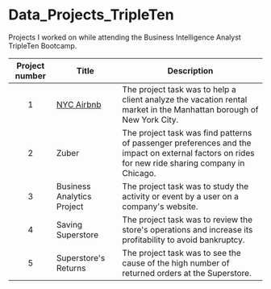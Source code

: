 # Data_Projects_TripleTen
Projects I worked on while attending the Business Intelligence Analyst TripleTen Bootcamp.


| Project number | Title | Description |
| :-----------: | ----------- |----------- |
| 1 | <a href="https://docs.google.com/spreadsheets/d/1mpQZjQ3hmQFwT-fOaCwF9UlxJIbboa3y_b_bGZvCt40/edit#gid=292017679">NYC Airbnb</a> | The project task was to help a client analyze the vacation rental market in the Manhattan borough of New York City. |
| 2 | Zuber | The project task was find patterns of passenger preferences and the impact on external factors on rides for new ride sharing company in Chicago. |
| 3 | Business Analytics Project | The project task was to study the activity or event by a user on a company's website. |
| 4 | Saving Superstore | The project task was to review the store's operations and increase its profitability to avoid bankruptcy. |
| 5 | Superstore's Returns | The project task was to see the cause of the high number of returned orders at the Superstore. |
